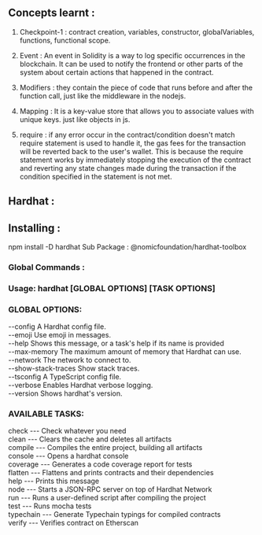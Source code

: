 ## Concepts learnt : 

1. Checkpoint-1 : contract creation, variables, constructor, globalVariables, functions, functional scope.

2. Event : An event in Solidity is a way to log specific occurrences in the blockchain. It can be used to notify the frontend or other parts of the system about certain actions that happened in the contract.

3. Modifiers : they contain the piece of code that runs before and after the function call, just like the middleware in the nodejs.

4. Mapping :  It is a key-value store that allows you to associate values with unique keys. just like objects in js.

5. require : if any error occur in the contract/condition doesn't match require statement is used to handle it, the gas fees for the transaction will be reverted back to the user's wallet. This is because the require statement works by immediately stopping the execution of the contract and reverting any state changes made during the transaction 
if the condition specified in the statement is not met.


## Hardhat :

## Installing : 
npm install -D hardhat
Sub Package : @nomicfoundation/hardhat-toolbox

### Global Commands : 
### Usage: hardhat [GLOBAL OPTIONS] <TASK> [TASK OPTIONS]

### GLOBAL OPTIONS:

  --config              A Hardhat config file.<br>
  --emoji               Use emoji in messages.<br>
  --help                Shows this message, or a task's help if its name is provided<br>
  --max-memory          The maximum amount of memory that Hardhat can use.<br>
  --network             The network to connect to.<br>
  --show-stack-traces   Show stack traces.<br>
  --tsconfig            A TypeScript config file.<br>
  --verbose             Enables Hardhat verbose logging.<br>
  --version             Shows hardhat's version.<br>


### AVAILABLE TASKS:

  check       ---          Check whatever you need<br>
  clean          ---       Clears the cache and deletes all artifacts<br>
  compile           ---    Compiles the entire project, building all artifacts<br>
  console             ---  Opens a hardhat console<br>
  coverage ---             Generates a code coverage report for tests<br>
  flatten     ---          Flattens and prints contracts and their dependencies<br>
  help           ---       Prints this message<br>
  node     ---             Starts a JSON-RPC server on top of Hardhat Network<br>
  run         ---          Runs a user-defined script after compiling the project<br>
  test           ---       Runs mocha tests<br>
  typechain        ---     Generate Typechain typings for compiled contracts<br>
  verify    ---            Verifies contract on Etherscan<br>
